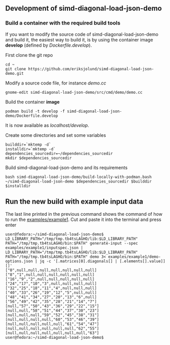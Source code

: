 ## Development of simd-diagonal-load-json-demo

### Build a container with the required build tools 

If you want to modify the source code of simd-diagonal-load-json-demo and build it, the easiest
way to build it, is by using the container image __develop__ (defined by _Dockerfile.develop_).

First clone the git repo

```
cd ~
git clone https://github.com/eriksjolund/simd-diagonal-load-json-demo.git
```

Modify a source code file, for instance _demo.cc_

```
gnome-edit simd-diagonal-load-json-demo/src/cmd/demo/demo.cc
```

Build the container __image__

```
podman build -t develop -f simd-diagonal-load-json-demo/Dockerfile.develop
```

It is now available as _localhost/develop_.

Create some directories and set some variables

```
builddir=`mktemp -d`
installdir=`mktemp -d`
dependencies_sourcedir=~/dependencies_sourcedir
mkdir $dependencies_sourcedir
```

Build simd-diagonal-load-json-demo and its requirements

```
bash simd-diagonal-load-json-demo/build-locally-with-podman.bash ~/simd-diagonal-load-json-demo $dependencies_sourcedir $builddir $installdir
```

## Run the new build with example input data



The last line printed in the previous command shows the command of how to run the [examples/example1](examples/example1). Cut and paste it into the terminal and press enter

```
user@fedora:~/simd-diagonal-load-json-demo$ LD_LIBRARY_PATH="/tmp/tmp.tb4tsLAGHO/lib:$LD_LIBRARY_PATH" PATH="/tmp/tmp.tb4tsLAGHO/bin:$PATH" generate-input --spec examples/example1/inputspec.json | LD_LIBRARY_PATH="/tmp/tmp.tb4tsLAGHO/lib:$LD_LIBRARY_PATH" PATH="/tmp/tmp.tb4tsLAGHO/bin:$PATH" demo 3< examples/example1/demo-options.json | jq -c '[.matrices[0].diagonals[] | [.elements[].value]][]'
["0",null,null,null,null,null,null,null]
["8","1",null,null,null,null,null,null]
["16","9","2",null,null,null,null,null]
["24","17","10","3",null,null,null,null]
["32","25","18","11","4",null,null,null]
["40","33","26","19","12","5",null,null]
["48","41","34","27","20","13","6",null]
["56","49","42","35","28","21","14","7"]
[null,"57","50","43","36","29","22","15"]
[null,null,"58","51","44","37","30","23"]
[null,null,null,"59","52","45","38","31"]
[null,null,null,null,"60","53","46","39"]
[null,null,null,null,null,"61","54","47"]
[null,null,null,null,null,null,"62","55"]
[null,null,null,null,null,null,null,"63"]
user@fedora:~/simd-diagonal-load-json-demo$ 


```
